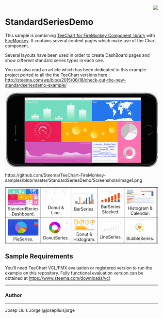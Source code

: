 <a href="https://www.steema.com/product/net_ios">
<img align="right" src="http://www.teechart.net/img/logos/teechart_vcl.png">
</a>

StandardSeriesDemo
==================

This sample is combining [TeeChart for FireMonkey Component library](https://www.steema.com/product/vcl) with [FireMonkey](https://www.embarcadero.com/products/rad-studio/fm-application-platform). 
It contains several content pages which make use of the Chart component. 

Several layouts have been used in order to create DashBoard pages and show different standard series types in each one.

You can also read an article which has been dedicated to this example project ported to all the the TeeChart versions here :
http://steema.com/wp/blog/2015/06/18/check-out-the-new-standardseriesdemo-example/

![](https://github.com/Steema/TeeChart-FireMonkey-samples/blob/master/StandardSeriesDemo/Screenshots/StandardSeriesDemo-FM-Framed.gif?raw=true "TeeChart for FireMonkey")

<table width="720" border="1" cellpadding="5">

<tr>
https://github.com/Steema/TeeChart-FireMonkey-samples/blob/master/StandardSeriesDemo/Screenshots/image1.png
<td align="center" valign="center">
<a href="img src="https://github.com/Steema/TeeChart-FireMonkey-samples/blob/master/StandardSeriesDemo/Screenshots/image1.png"> 
<img src="https://github.com/Steema/TeeChart-FireMonkey-samples/blob/master/StandardSeriesDemo/Screenshots/image1.png" alt="TeeChart FireMonkey Dashboard" style="width:100px;"/></a>
<br />
StandardSeries Dashboard.
</td>

<td align="center" valign="center">
<a href="img src="https://github.com/Steema/TeeChart-FireMonkey-samples/blob/master/StandardSeriesDemo/Screenshots/image2.png"> 
<img src="https://github.com/Steema/TeeChart-FireMonkey-samples/blob/master/StandardSeriesDemo/Screenshots/image2.png" alt="TeeChart FireMonkey ashboard" style="width:100px;"/></a>
<br />
Donut & Line.
</td>

<td align="center" valign="center">
<a href="img src="https://github.com/Steema/TeeChart-FireMonkey-samples/blob/master/StandardSeriesDemo/Screenshots/image3.png"> 
<img src="https://github.com/Steema/TeeChart-FireMonkey-samples/blob/master/StandardSeriesDemo/Screenshots/image3.png" alt="TeeChart FireMonkey Dashboard" style="width:100px;"/></a>
<br />
BarSeries.
</td>

<td align="center" valign="center">
<a href="img src="https://github.com/Steema/TeeChart-FireMonkey-samples/blob/master/StandardSeriesDemo/Screenshots/image4.png"> 
<img src="https://github.com/Steema/TeeChart-FireMonkey-samples/blob/master/StandardSeriesDemo/Screenshots/image4.png" alt="TeeChart FireMonkey Dashboard" style="width:100px;"/></a>
<br />
BarSeries Stacked.
</td>

<td align="center" valign="center">
<a href="img src="https://github.com/Steema/TeeChart-FireMonkey-samples/blob/master/StandardSeriesDemo/Screenshots/image5.png"> 
<img src="https://github.com/Steema/TeeChart-FireMonkey-samples/blob/master/StandardSeriesDemo/Screenshots/image5.png" alt="TeeChart FireMonkey Dashboard" style="width:100px;"/></a>
<br />
Histogram & Calendar.
</td>

<td align="center" valign="center">
<a href="img src="https://github.com/Steema/TeeChart-FireMonkey-samples/blob/master/StandardSeriesDemo/Screenshots/image6.png"> 
<img src="https://github.com/Steema/TeeChart-FireMonkey-samples/blob/master/StandardSeriesDemo/Screenshots/image6.png" alt="TeeChart FireMonkey Dashboard" style="width:100px;"/></a>
<br />
AreaSeries.
</td>

</tr>

<tr>

<td align="center" valign="center">
<a href="img src="https://github.com/Steema/TeeChart-FireMonkey-samples/blob/master/StandardSeriesDemo/Screenshots/image7.png"> 
<img src="https://github.com/Steema/TeeChart-FireMonkey-samples/blob/master/StandardSeriesDemo/Screenshots/image7.png" alt="TeeChart FireMonkey Dashboard" style="width:100px;"/></a>
<br />
PieSeries.
</td>

<td align="center" valign="center">
<a href="img src="https://github.com/Steema/TeeChart-FireMonkey-samples/blob/master/StandardSeriesDemo/Screenshots/image8.png"> 
<img src="https://github.com/Steema/TeeChart-FireMonkey-samples/blob/master/StandardSeriesDemo/Screenshots/image8.png" alt="TeeChart FireMonkey Dashboard" style="width:100px;"/></a>
<br />
DonutSeries.
</td>

<td align="center" valign="center">
<a href="img src="https://github.com/Steema/TeeChart-FireMonkey-samples/blob/master/StandardSeriesDemo/Screenshots/image9.png"> 
<img src="https://github.com/Steema/TeeChart-FireMonkey-samples/blob/master/StandardSeriesDemo/Screenshots/image9.png" alt="TeeChart FireMonkey Dashboard" style="width:100px;"/></a>
<br />
Donut & Histogram.
</td>

<td align="center" valign="center">
<a href="img src="https://github.com/Steema/TeeChart-FireMonkey-samples/blob/master/StandardSeriesDemo/Screenshots/image10.png"> 
<img src="https://github.com/Steema/TeeChart-FireMonkey-samples/blob/master/StandardSeriesDemo/Screenshots/image10.png" alt="TeeChart FireMonkey Dashboard" style="width:100px;"/></a>
<br />
LineSeries.
</td>

<td align="center" valign="center">
<a href="img src="https://github.com/Steema/TeeChart-FireMonkey-samples/blob/master/StandardSeriesDemo/Screenshots/image11.png"> 
<img src="https://github.com/Steema/TeeChart-FireMonkey-samples/blob/master/StandardSeriesDemo/Screenshots/image11.png" alt="TeeChart FireMonkey Dashboard" style="width:100px;"/></a>
<br />
BubbleSeries.
</td>

<td align="center" valign="center">
<a href="img src="https://github.com/Steema/TeeChart-FireMonkey-samples/blob/master/StandardSeriesDemo/Screenshots/image12.png"> 
<img src="https://github.com/Steema/TeeChart-FireMonkey-samples/blob/master/StandardSeriesDemo/Screenshots/image12.png" alt="TeeChart FireMonkey Dashboard" style="width:100px;"/></a>
<br />
LineSeries.
</td>

</tr>

</table>


## Sample Requirements

You'll need TeeChart VCL/FMX evaluation or registered version to run the example on this repository. Fully functional evaluation version can be obtained at https://www.steema.com/downloads/vcl

---
### Author
------
Josep Lluis Jorge
@joseplluisjorge